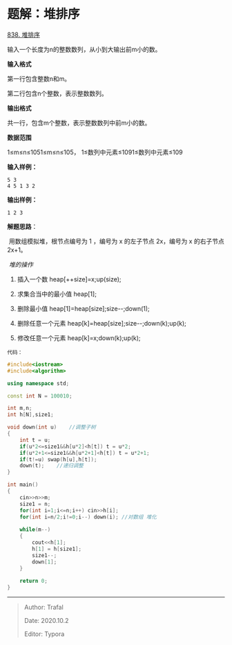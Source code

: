 # 题解：堆排序

[838. 堆排序](https://www.acwing.com/problem/content/840/)

输入一个长度为n的整数数列，从小到大输出前m小的数。

**输入格式**

第一行包含整数n和m。

第二行包含n个整数，表示整数数列。

**输出格式**

共一行，包含m个整数，表示整数数列中前m小的数。

**数据范围**

1≤m≤n≤1051≤m≤n≤105，
1≤数列中元素≤1091≤数列中元素≤109

**输入样例：**

```
5 3
4 5 1 3 2
```

**输出样例：**

```
1 2 3
```

**解题思路**：

​		用数组模拟堆，根节点编号为 1 ，编号为 x 的左子节点 2x，编号为 x 的右子节点 2x+1。

​	*堆的操作*

1. 插入一个数 heap[++size]=x;up(size);

2. 求集合当中的最小值 heap[1];

3. 删除最小值 heap[1]=heap[size];size--;down(1);

4. 删除任意一个元素 heap[k]=heap[size];size--;down(k);up(k);

5. 修改任意一个元素 heap[k]=x;down(k);up(k);

`代码：`

```cpp
#include<iostream>
#include<algorithm>

using namespace std;

const int N = 100010;

int m,n;
int h[N],size1;

void down(int u)	//调整子树
{
    int t = u;
    if(u*2<=size1&&h[u*2]<h[t]) t = u*2;
    if(u*2+1<=size1&&h[u*2+1]<h[t]) t = u*2+1;
    if(t!=u) swap(h[u],h[t]);
    down(t);	//递归调整
}

int main()
{
    cin>>n>>m;
    size1 = n;
    for(int i=1;i<=n;i++) cin>>h[i];
    for(int i=n/2;i!=0;i--) down(i); //对数组 堆化
    
    while(m--)
    {
        cout<<h[1];
        h[1] = h[size1];
        size1--;
        down[1];
    }
    
    return 0;
}
```



------

> Author: Trafal
>
> Date: 2020.10.2
>
> Editor: Typora	